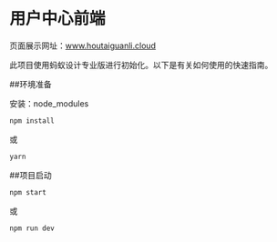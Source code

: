 # 用户中心前端

页面展示网址：www.houtaiguanli.cloud

此项目使用蚂蚁设计专业版进行初始化。以下是有关如何使用的快速指南。

##环境准备

安装：node_modules

```bash
npm install
```

或

```bash
yarn
```

##项目启动

```bash
npm start
```

或

```bash
npm run dev
```
